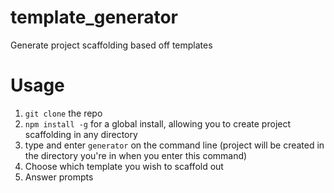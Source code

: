 # template_generator
Generate project scaffolding based off templates

# Usage
1. `git clone` the repo
1. `npm install -g` for a global install, allowing you to create project scaffolding in any directory
1. type and enter `generator` on the command line (project will be created in the directory you're in when you enter this command)
1. Choose which template you wish to scaffold out
1. Answer prompts